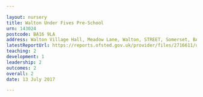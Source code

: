 ```yaml
---

layout: nursery
title: Walton Under Fives Pre-School
urn: 143024
postcode: BA16 9LA
address: Walton Village Hall, Meadow Lane, Walton, STREET, Somerset, BA16 9LA
latestReportUrl: https://reports.ofsted.gov.uk/provider/files/2716611/urn/143024.pdf
teaching: 2
development: 1
leadership: 2
outcomes: 2
overall: 2
date: 13 July 2017

---
```

